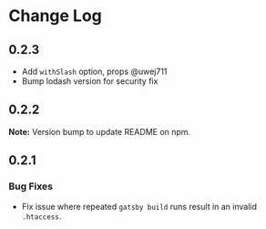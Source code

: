 # Change Log

## 0.2.3

* Add `withSlash` option, props @uwej711
* Bump lodash version for security fix

## 0.2.2

**Note:** Version bump to update README on npm.

## 0.2.1

### Bug Fixes

* Fix issue where repeated `gatsby build` runs result in an invalid `.htaccess`.
